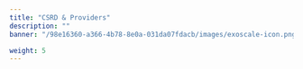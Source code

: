 ```yaml
---
title: "CSRD & Providers"
description: ""
banner: "/98e16360-a366-4b78-8e0a-031da07fdacb/images/exoscale-icon.png"

weight: 5
---
```



